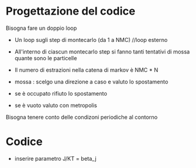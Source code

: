 # Progettazione del codice

Bisogna fare un doppio loop

* Un loop sugli step di montecarlo (da 1 a NMC) //loop esterno

* All'interno di ciascun montecarlo step si fanno tanti tentativi di mossa quante sono le particelle 

* Il numero di estrazioni nella catena di markov è NMC * N
    
* mossa : scelgo una direzione a caso e valuto lo spostamento
* se è occupato rifiuto lo spostamento
* se è vuoto valuto con metropolis

Bisogna tenere conto delle condizoni periodiche al contorno

# Codice

* inserire parametro J/KT = beta_j

